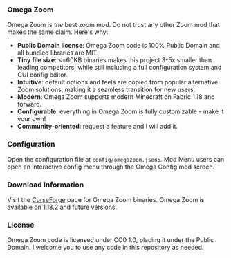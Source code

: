 ### Omega Zoom

Omega Zoom is *the* best zoom mod. Do not trust any other Zoom mod that makes the same claim. 
Here's why:

- **Public Domain license**: Omega Zoom code is 100% Public Domain and all bundled libraries are MIT.
- **Tiny file size**: <=60KB binaries makes this project 3-5x smaller than leading competitors, while still including a full configuration system and GUI config editor.
- **Intuitive**: default options and feels are copied from popular alternative Zoom solutions, making it a seamless transition for new users.
- **Modern**: Omega Zoom supports modern Minecraft on Fabric 1.18 and forward.
- **Configurable**: everything in Omega Zoom is fully customizable - make it your own!
- **Community-oriented**: request a feature and I will add it.

### Configuration

Open the configuration file at `config/omegazoom.json5`. 
Mod Menu users can open an interactive config menu through the Omega Config mod screen.

### Download Information

Visit the [CurseForge](https://www.curseforge.com/minecraft/mc-mods/omega-zoom) page for Omega Zoom binaries.
Omega Zoom is available on 1.18.2 and future versions.

### License

Omega Zoom code is licensed under CC0 1.0, placing it under the Public Domain. 
I welcome you to use any code in this repository as needed.
